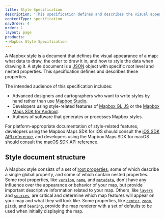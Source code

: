 ```yaml
---
title: Style Specification
description: 'This specification defines and describes the visual appearance of a map: what data to draw, the order to draw it in, and how to style the data when drawing it.'
contentType: specification
navOrder: 4
order: 1
layout: page
products:
- Mapbox Style Specification
---
```


A Mapbox style is a document that defines the visual appearance of a map: what data to draw, the order to draw it in, and how to style the data when drawing it. A style document is a [JSON](http://www.json.org/) object with specific root level and nested properties. This specification defines and describes these properties.

The intended audience of this specification includes:

- Advanced designers and cartographers who want to write styles by hand rather than use [Mapbox Studio](https://studio.mapbox.com).
- Developers using style-related features of [Mapbox GL JS](https://docs.mapbox.com/mapbox-gl-js/) or the [Mapbox Maps SDK for Android](https://docs.mapbox.com/android/).
- Authors of software that generates or processes Mapbox styles.

For platform-appropriate documentation of style-related features, developers using the Mapbox Maps SDK for iOS should consult the [iOS SDK API reference](https://docs.mapbox.com/ios/maps/overview/), and developers using the Mapbox Maps SDK for macOS should consult the [macOS SDK API reference](https://mapbox.github.io/mapbox-gl-native/macos/).

## Style document structure

A Mapbox style consists of a set of [root properties](/mapbox-gl-js/style-spec/root), some of which describe a single global property, and some of which contain nested properties. Some root properties, like [`version`](/mapbox-gl-js/style-spec/root/#version), [`name`](/mapbox-gl-js/style-spec/root/#name), and [`metadata`](/mapbox-gl-js/style-spec/root/#metadata), don't have any influence over the appearance or behavior of your map, but provide important descriptive information related to your map. Others, like [`layers`](/mapbox-gl-js/style-spec/layers) and [`sources`](/mapbox-gl-js/style-spec/sources), are critical and determine which map features will appear on your map and what they will look like. Some properties, like [`center`](/mapbox-gl-js/style-spec/root/#center), [`zoom`](/mapbox-gl-js/style-spec/root/#zoom), [`pitch`](/mapbox-gl-js/style-spec/root/#pitch), and [`bearing`](/mapbox-gl-js/style-spec/root/#bearing), provide the map renderer with a set of defaults to be used when initially displaying the map.
